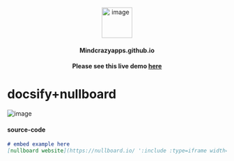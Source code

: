 <br/>

<p align="center">
 <img src="https://cdn-icons-png.flaticon.com/512/8947/8947740.png" alt="image" width="70px">
</p>

<h4 align="center"> Mindcrazyapps.github.io </h3>

<h4 align="center"> Please see this live demo <a href="https://docsify-nullboard.netlify.app/"> here </a> </h3>

# docsify+nullboard
<img src="https://user-images.githubusercontent.com/123137817/213945042-0826ff1f-3dd0-4f8f-a61a-3b106ed688d1.png" alt="image"/>

#### source-code

```markdown
# embed example here
[nullboard website](https://nullboard.io/ ':include :type=iframe width=100% height=400px')
```
